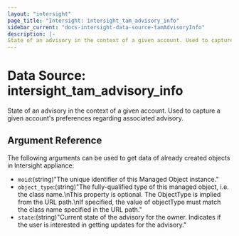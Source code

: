 ```yaml
---
layout: "intersight"
page_title: "Intersight: intersight_tam_advisory_info"
sidebar_current: "docs-intersight-data-source-tamAdvisoryInfo"
description: |-
State of an advisory in the context of a given account. Used to capture a given account's preferences regarding  associated advisory.
---
```


# Data Source: intersight_tam_advisory_info
State of an advisory in the context of a given account. Used to capture a given account's preferences regarding  associated advisory.
## Argument Reference
The following arguments can be used to get data of already created objects in Intersight appliance:
* `moid`:(string)"The unique identifier of this Managed Object instance."
* `object_type`:(string)"The fully-qualified type of this managed object, i.e. the class name.\nThis property is optional. The ObjectType is implied from the URL path.\nIf specified, the value of objectType must match the class name specified in the URL path."
* `state`:(string)"Current state of the advisory for the owner. Indicates if the user is interested in getting updates for the advisory."
